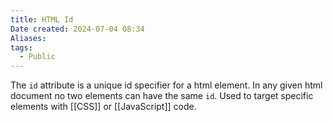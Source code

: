 ```yaml
---
title: HTML Id
Date created: 2024-07-04 08:34
Aliases:
tags: 
  - Public
---
```


The `id` attribute is a unique id specifier for a html element. In any given html document no two elements can have the same `id`. Used to target specific elements with [[CSS]] or [[JavaScript]] code.

